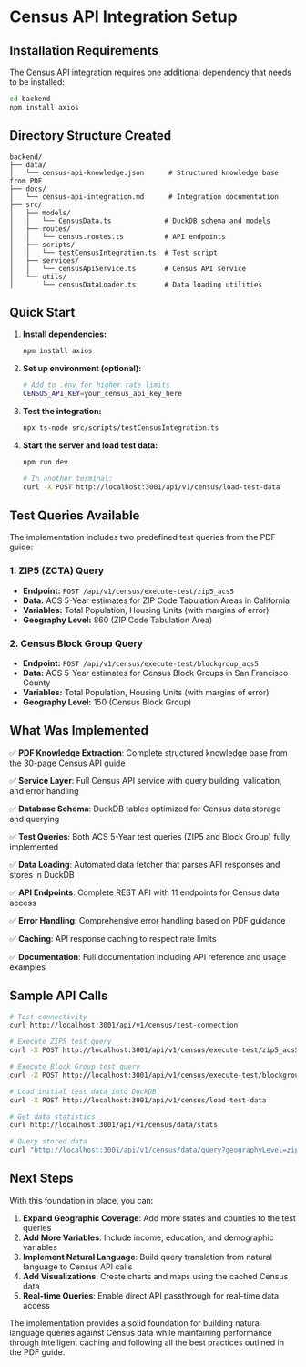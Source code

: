 # Census API Integration Setup

## Installation Requirements

The Census API integration requires one additional dependency that needs to be installed:

```bash
cd backend
npm install axios
```

## Directory Structure Created

```
backend/
├── data/
│   └── census-api-knowledge.json      # Structured knowledge base from PDF
├── docs/
│   └── census-api-integration.md      # Integration documentation
├── src/
│   ├── models/
│   │   └── CensusData.ts             # DuckDB schema and models
│   ├── routes/
│   │   └── census.routes.ts          # API endpoints
│   ├── scripts/
│   │   └── testCensusIntegration.ts  # Test script
│   ├── services/
│   │   └── censusApiService.ts       # Census API service
│   └── utils/
│       └── censusDataLoader.ts       # Data loading utilities
```

## Quick Start

1. **Install dependencies:**
   ```bash
   npm install axios
   ```

2. **Set up environment (optional):**
   ```bash
   # Add to .env for higher rate limits
   CENSUS_API_KEY=your_census_api_key_here
   ```

3. **Test the integration:**
   ```bash
   npx ts-node src/scripts/testCensusIntegration.ts
   ```

4. **Start the server and load test data:**
   ```bash
   npm run dev
   
   # In another terminal:
   curl -X POST http://localhost:3001/api/v1/census/load-test-data
   ```

## Test Queries Available

The implementation includes two predefined test queries from the PDF guide:

### 1. ZIP5 (ZCTA) Query
- **Endpoint:** `POST /api/v1/census/execute-test/zip5_acs5`
- **Data:** ACS 5-Year estimates for ZIP Code Tabulation Areas in California
- **Variables:** Total Population, Housing Units (with margins of error)
- **Geography Level:** 860 (ZIP Code Tabulation Area)

### 2. Census Block Group Query  
- **Endpoint:** `POST /api/v1/census/execute-test/blockgroup_acs5`
- **Data:** ACS 5-Year estimates for Census Block Groups in San Francisco County
- **Variables:** Total Population, Housing Units (with margins of error)  
- **Geography Level:** 150 (Census Block Group)

## What Was Implemented

✅ **PDF Knowledge Extraction**: Complete structured knowledge base from the 30-page Census API guide

✅ **Service Layer**: Full Census API service with query building, validation, and error handling

✅ **Database Schema**: DuckDB tables optimized for Census data storage and querying

✅ **Test Queries**: Both ACS 5-Year test queries (ZIP5 and Block Group) fully implemented

✅ **Data Loading**: Automated data fetcher that parses API responses and stores in DuckDB

✅ **API Endpoints**: Complete REST API with 11 endpoints for Census data access

✅ **Error Handling**: Comprehensive error handling based on PDF guidance

✅ **Caching**: API response caching to respect rate limits

✅ **Documentation**: Full documentation including API reference and usage examples

## Sample API Calls

```bash
# Test connectivity
curl http://localhost:3001/api/v1/census/test-connection

# Execute ZIP5 test query  
curl -X POST http://localhost:3001/api/v1/census/execute-test/zip5_acs5

# Execute Block Group test query
curl -X POST http://localhost:3001/api/v1/census/execute-test/blockgroup_acs5

# Load initial test data into DuckDB
curl -X POST http://localhost:3001/api/v1/census/load-test-data

# Get data statistics
curl http://localhost:3001/api/v1/census/data/stats

# Query stored data
curl "http://localhost:3001/api/v1/census/data/query?geographyLevel=zip%20code%20tabulation%20area&variables=B01003_001E&limit=5"
```

## Next Steps

With this foundation in place, you can:

1. **Expand Geographic Coverage**: Add more states and counties to the test queries
2. **Add More Variables**: Include income, education, and demographic variables
3. **Implement Natural Language**: Build query translation from natural language to Census API calls
4. **Add Visualizations**: Create charts and maps using the cached Census data
5. **Real-time Queries**: Enable direct API passthrough for real-time data access

The implementation provides a solid foundation for building natural language queries against Census data while maintaining performance through intelligent caching and following all the best practices outlined in the PDF guide.
